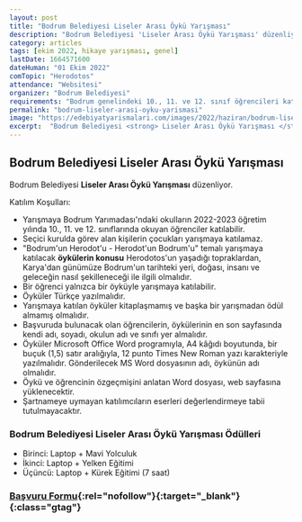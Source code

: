 ```yaml
---
layout: post
title: "Bodrum Belediyesi Liseler Arası Öykü Yarışması"
description: "Bodrum Belediyesi 'Liseler Arası Öykü Yarışması' düzenliyor."
category: articles
tags: [ekim 2022, hikaye yarışması, genel]
lastDate: 1664571600
dateHuman: "01 Ekim 2022"
comTopic: "Herodotos"
attendance: "Websitesi"
organizer: "Bodrum Belediyesi"
requirements: "Bodrum genelindeki 10., 11. ve 12. sınıf öğrencileri katılabilir."
permalink: "bodrum-liseler-arasi-oyku-yarismasi"
image: "https://edebiyatyarismalari.com/images/2022/haziran/bodrum-liseler-arasi-oyku-yarismasi.jpg"
excerpt:  "Bodrum Belediyesi <strong> Liseler Arası Öykü Yarışması </strong> düzenliyor."
---
```


## Bodrum Belediyesi Liseler Arası Öykü Yarışması
Bodrum Belediyesi **Liseler Arası Öykü Yarışması** düzenliyor.  

Katılım Koşulları:
- Yarışmaya Bodrum Yarımadası'ndaki okulların 2022-2023 öğretim yılında 10., 11. ve 12. sınıflarında okuyan öğrenciler katılabilir.
- Seçici kurulda görev alan kişilerin çocukları yarışmaya katılamaz.
- "Bodrum'un Herodot'u - Herodot'un Bodrum'u" temalı yarışmaya katılacak **öykülerin konusu** Herodotos'un yaşadığı topraklardan, Karya'dan günümüze Bodrum'un tarihteki yeri, doğası, insanı ve geleceğin nasıl şekilleneceği ile ilgili olmalıdır.
- Bir öğrenci yalnızca bir öyküyle yarışmaya katılabilir.
- Öyküler Türkçe yazılmalıdır.
- Yarışmaya katılan öyküler kitaplaşmamış ve başka bir yarışmadan ödül almamış olmalıdır.
- Başvuruda bulunacak olan öğrencilerin, öykülerinin en son sayfasında kendi adı, soyadı, okulun adı ve sınıfı yer almalıdır.
- Öyküler Microsoft Office Word programıyla, A4 kâğıdı boyutunda, bir buçuk (1,5) satır aralığıyla, 12 punto Times New Roman yazı karakteriyle yazılmalıdır. Gönderilecek MS Word dosyasının adı, öykünün adı olmalıdır.
- Öykü ve öğrencinin özgeçmişini anlatan Word dosyası, web sayfasına yüklenecektir.
- Şartnameye uymayan katılımcıların eserleri değerlendirmeye tabii tutulmayacaktır.


### Bodrum Belediyesi Liseler Arası Öykü Yarışması Ödülleri
- Birinci: Laptop + Mavi Yolculuk
- İkinci: Laptop + Yelken Eğitimi
- Üçüncü: Laptop + Kürek Eğitimi (7 saat)


### [Başvuru Formu](https://bodrum.bel.tr/yarisma_oyku_basvuru/?ref=edebiyatyarismalari.com){:rel="nofollow"}{:target="_blank"}{:class="gtag"}